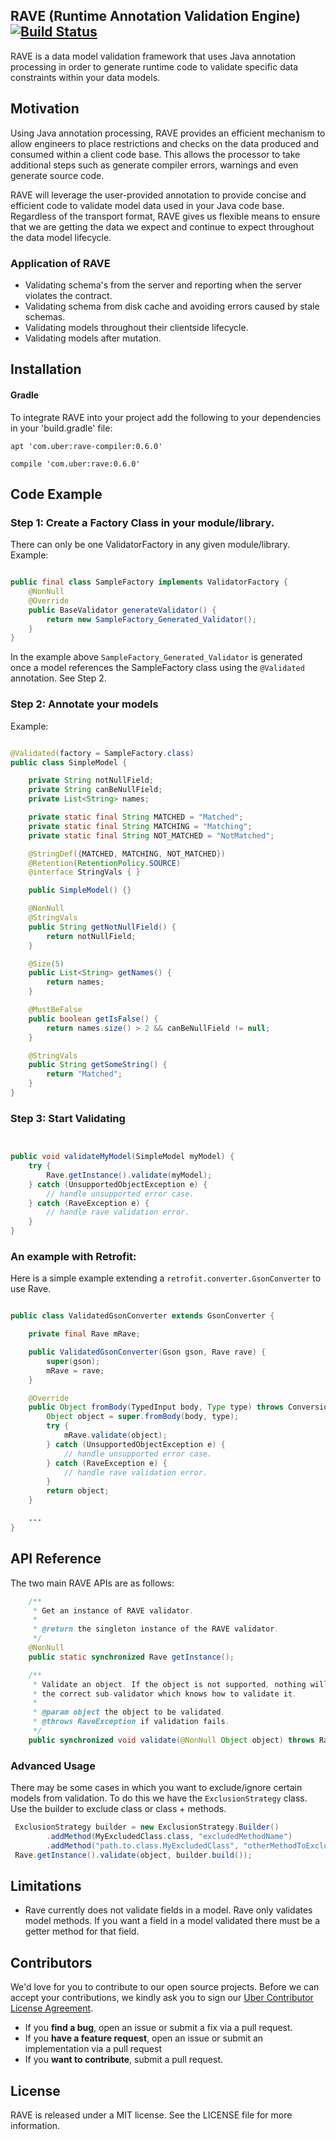## RAVE (Runtime Annotation Validation Engine) [![Build Status](https://travis-ci.org/uber-common/rave.svg?branch=master)](https://travis-ci.org/uber-common/rave)

RAVE is a data model validation framework that uses Java annotation processing in order to generate runtime code to validate specific data constraints within your data models.


## Motivation

Using Java annotation processing, RAVE provides an efficient mechanism to allow engineers to place restrictions and checks on the data produced and consumed within a client code base. This allows the processor to take additional steps such as generate compiler errors, warnings and even generate source code.

RAVE will leverage the user-provided annotation to provide concise and efficient code to validate model data used in your Java code base. Regardless of the transport format, RAVE gives us flexible means to ensure that we are getting the data we expect and continue to expect throughout the data model lifecycle.

### Application of RAVE
* Validating schema's from the server and reporting when the server violates the contract.
* Validating schema from disk cache and avoiding errors caused by stale schemas.
* Validating models throughout their clientside lifecycle.
* Validating models after mutation.

## Installation
#### Gradle
To integrate RAVE into your project add the following to your dependencies in your 'build.gradle' file:

```
apt 'com.uber:rave-compiler:0.6.0'
```

```
compile 'com.uber:rave:0.6.0'
```

## Code Example

### Step 1: Create a Factory Class in your module/library.
There can only be one ValidatorFactory in any given module/library.
Example:

```java

public final class SampleFactory implements ValidatorFactory {
    @NonNull
    @Override
    public BaseValidator generateValidator() {
        return new SampleFactory_Generated_Validator();
    }
}

````

In the example above ```SampleFactory_Generated_Validator``` is generated once a model references the SampleFactory class using the ```@Validated``` annotation. See Step 2.

### Step 2: Annotate your models

Example:

```java

@Validated(factory = SampleFactory.class)
public class SimpleModel {

    private String notNullField;
    private String canBeNullField;
    private List<String> names;

    private static final String MATCHED = "Matched";
    private static final String MATCHING = "Matching";
    private static final String NOT_MATCHED = "NotMatched";

    @StringDef({MATCHED, MATCHING, NOT_MATCHED})
    @Retention(RetentionPolicy.SOURCE)
    @interface StringVals { }

    public SimpleModel() {}

    @NonNull
    @StringVals
    public String getNotNullField() {
        return notNullField;
    }

    @Size(5)
    public List<String> getNames() {
        return names;
    }

    @MustBeFalse
    public boolean getIsFalse() {
        return names.size() > 2 && canBeNullField != null;
    }

    @StringVals
    public String getSomeString() {
        return "Matched";
    }
}

```

### Step 3: Start Validating

```java


public void validateMyModel(SimpleModel myModel) {
    try {
        Rave.getInstance().validate(myModel);
    } catch (UnsupportedObjectException e) {
        // handle unsupported error case.
    } catch (RaveException e) {
        // handle rave validation error.
    }
}


```

### An example with Retrofit:
Here is a simple example extending a ```retrofit.converter.GsonConverter``` to use Rave.

```java

public class ValidatedGsonConverter extends GsonConverter {

    private final Rave mRave;

    public ValidatedGsonConverter(Gson gson, Rave rave) {
        super(gson);
        mRave = rave;
    }

    @Override
    public Object fromBody(TypedInput body, Type type) throws ConversionException {
        Object object = super.fromBody(body, type);
        try {
            mRave.validate(object);
        } catch (UnsupportedObjectException e) {
            // handle unsupported error case.
        } catch (RaveException e) {
            // handle rave validation error.
        }
        return object;
    }

    ...
}
```


## API Reference
The two main RAVE APIs are as follows:
```java
    /**
     * Get an instance of RAVE validator.
     *
     * @return the singleton instance of the RAVE validator.
     */
    @NonNull
    public static synchronized Rave getInstance();

    /**
     * Validate an object. If the object is not supported, nothing will happen. Otherwise the object will be routed to
     * the correct sub-validator which knows how to validate it.
     *
     * @param object the object to be validated.
     * @throws RaveException if validation fails.
     */
    public synchronized void validate(@NonNull Object object) throws RaveException;
```

### Advanced Usage
There may be some cases in which you want to exclude/ignore certain models from validation. To do this we have the `ExclusionStrategy` class. Use the builder to exclude class or class + methods.

```java
 ExclusionStrategy builder = new ExclusionStrategy.Builder()
        .addMethod(MyExcludedClass.class, "excludedMethodName")
        .addMethod("path.to.class.MyExcludedClass", "otherMethodToExclude");
 Rave.getInstance().validate(object, builder.build());

````
## Limitations

* Rave currently does not validate fields in a model. Rave only validates model methods. If you want a field in a model validated there must be a getter method for that field.

## Contributors

We'd love for you to contribute to our open source projects. Before we can accept your contributions, we kindly ask you to sign our [Uber Contributor License Agreement](https://docs.google.com/a/uber.com/forms/d/1pAwS_-dA1KhPlfxzYLBqK6rsSWwRwH95OCCZrcsY5rk/viewform).

- If you **find a bug**, open an issue or submit a fix via a pull request.
- If you **have a feature request**, open an issue or submit an implementation via a pull request
- If you **want to contribute**, submit a pull request.


## License
RAVE is released under a MIT license. See the LICENSE file for more information.
